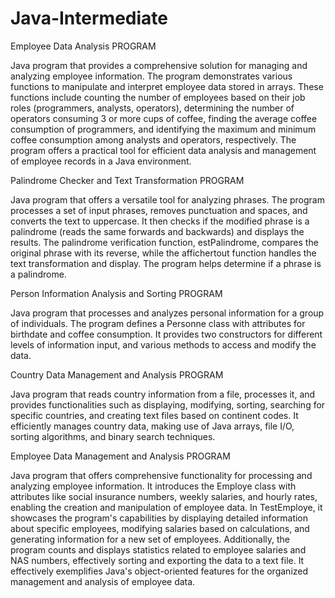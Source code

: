 # Java-Intermediate

Employee Data Analysis PROGRAM

Java program that provides a comprehensive solution for managing and analyzing employee information. The program demonstrates various functions to manipulate and interpret employee data stored in arrays. These functions include counting the number of employees based on their job roles (programmers, analysts, operators), determining the number of operators consuming 3 or more cups of coffee, finding the average coffee consumption of programmers, and identifying the maximum and minimum coffee consumption among analysts and operators, respectively. The program offers a practical tool for efficient data analysis and management of employee records in a Java environment.


Palindrome Checker and Text Transformation PROGRAM

Java program that offers a versatile tool for analyzing phrases. The program processes a set of input phrases, removes punctuation and spaces, and converts the text to uppercase. It then checks if the modified phrase is a palindrome (reads the same forwards and backwards) and displays the results. The palindrome verification function, estPalindrome, compares the original phrase with its reverse, while the affichertout function handles the text transformation and display. The program helps determine if a phrase is a palindrome.


Person Information Analysis and Sorting PROGRAM

Java program that processes and analyzes personal information for a group of individuals. The program defines a Personne class with attributes for birthdate and coffee consumption. It provides two constructors for different levels of information input, and various methods to access and modify the data.


Country Data Management and Analysis PROGRAM

Java program that reads country information from a file, processes it, and provides functionalities such as displaying, modifying, sorting, searching for specific countries, and creating text files based on continent codes. It efficiently manages country data, making use of Java arrays, file I/O, sorting algorithms, and binary search techniques.


Employee Data Management and Analysis PROGRAM

Java program that offers comprehensive functionality for processing and analyzing employee information. It introduces the Employe class with attributes like social insurance numbers, weekly salaries, and hourly rates, enabling the creation and manipulation of employee data. In TestEmploye, it showcases the program's capabilities by displaying detailed information about specific employees, modifying salaries based on calculations, and generating information for a new set of employees. Additionally, the program counts and displays statistics related to employee salaries and NAS numbers, effectively sorting and exporting the data to a text file. It effectively exemplifies Java's object-oriented features for the organized management and analysis of employee data.
